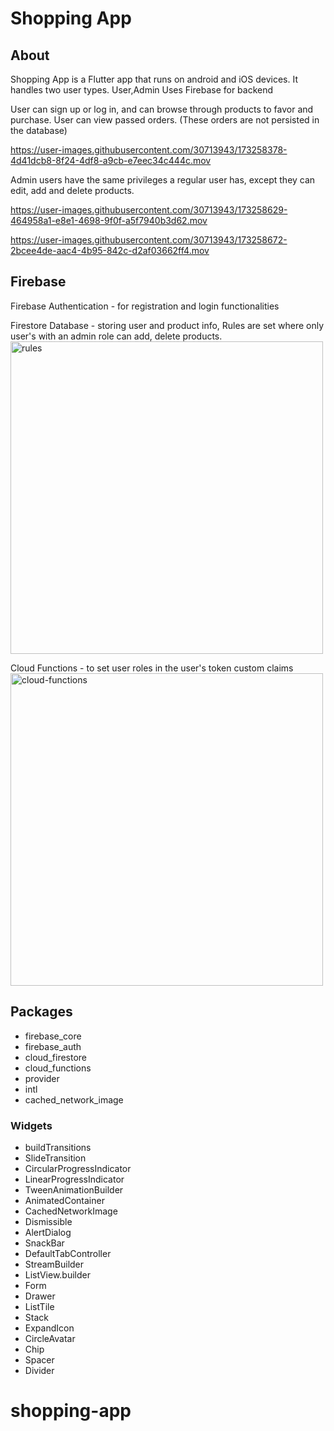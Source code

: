# Shopping App

## About
Shopping App is a Flutter app that runs on android and iOS devices. 
It handles two user types. User,Admin
Uses Firebase for backend 

User can sign up or log in, and can browse through products to favor and purchase.
User can view passed orders. (These orders are not persisted in the database)

https://user-images.githubusercontent.com/30713943/173258378-4d41dcb8-8f24-4df8-a9cb-e7eec34c444c.mov



Admin users have the same privileges a regular user has, except they can edit, add and delete products.



https://user-images.githubusercontent.com/30713943/173258629-464958a1-e8e1-4698-9f0f-a5f7940b3d62.mov




https://user-images.githubusercontent.com/30713943/173258672-2bcee4de-aac4-4b95-842c-d2af03662ff4.mov





## Firebase
Firebase Authentication - for registration and login functionalities

Firestore Database - storing user and product info, Rules are set where only user's with an admin role can add, delete products.
<img width="500" alt="rules" src="https://user-images.githubusercontent.com/30713943/173258368-431693cd-d730-41e6-8637-6f21a92fe4d0.png">


Cloud Functions - to set user roles in the user's token custom claims
<img width="500" alt="cloud-functions" src="https://user-images.githubusercontent.com/30713943/173258360-91ee85e3-764b-415c-a5e8-d0a53161bd03.png">



## Packages
* firebase_core
* firebase_auth
* cloud_firestore
* cloud_functions
* provider
* intl
* cached_network_image
   
### Widgets
* buildTransitions
* SlideTransition
* CircularProgressIndicator
* LinearProgressIndicator
* TweenAnimationBuilder
* AnimatedContainer
* CachedNetworkImage
* Dismissible
* AlertDialog
* SnackBar
* DefaultTabController
* StreamBuilder
* ListView.builder
* Form
* Drawer
* ListTile
* Stack
* ExpandIcon
* CircleAvatar
* Chip
* Spacer
* Divider










# shopping-app
